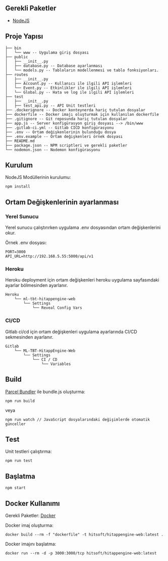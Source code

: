 ## Gerekli Paketler

* [NodeJS](https://nodejs.org/en/)

## Proje Yapısı

```
├── bin
│   └── www -- Uygulama giriş dosyası
├── public
│   ├── __init__.py
│   ├── database.py -- Database ayarlanması
│   └── models.py -- Tabloların modellenmesi ve tablo fonksiyonları.
├── routes
│   ├── __init__.py
│   ├── Account.py -- Kullanıcı ile ilgili API işlemleri
│   └── Event.py -- Etkinlikler ile ilgili API işlemleri
│   └── Global.py -- Hata ve log ile ilgili API işlemleri
├── test
│   ├── __init__.py
│   ├── test_api.py -- API Unit testleri
├── .dockerignore -- Docker konteynerda hariç tutulan dosyalar
├── dockerfile -- Docker imajı oluşturmak için kullanılan dockerfile
├── .gitignore -- Git reposunda hariç tutulan dosyalar
├── app.js -- Server konfigürasyon giriş dosyası --> /bin/www
├── .gıtlab-ci.yml -- Gitlab CICD konfigürasyonu
├── .env -- Ortam değişkenlerinin bulunduğu dosya
├── .env.example -- Ortam değişkenleri örnek dosyası
├── README.md
├── package.json -- NPM scriptleri ve gerekli paketler
└── nodemon.json -- Nodemon konfigürasyonu
```

## Kurulum

NodeJS Modüllerinin kurulumu:
```
npm install
```
## Ortam Değişkenlerinin ayarlanması

### Yerel Sunucu

Yerel sunucu çalıştırırken uygulama .env dosyasından ortam değişkenlerini okur.

Örnek .env dosyası:
```
PORT=3000
API_URL=http://192.168.5.55:5000/api/v1
```

### Heroku

Heroku deployment için ortam değişkenleri heroku uygulama sayfasındaki ayarlar bölmesinden ayarlanır.

```
Heroku
    └── ml-tbt-hitappengine-web
        └── Settings
            └── Reveal Config Vars
```

### CI/CD

Gitlab ci/cd için ortam değişkenleri uygulama ayarlarında CI/CD sekmesinden ayarlanır.

```
Gitlab
    └── ML-TBT-HitappEngine-Web
        └── Settings
            └── CI / CD
                └── Variables
```

## Build


[Parcel Bundler](https://parceljs.org/) ile bundle.js oluşturma:
```
npm run build
```
veya
```
npm run watch // JavaScript dosyalarındaki değişimlerde otomatik günceller
```

## Test

Unit testleri çalıştırma:
```
npm run test
```


## Başlatma

```
npm start
```

## Docker Kullanımı

Gerekli Paketler: [Docker](https://www.docker.com/)

Docker imaj oluşturma:
```
docker build --rm -f "dockerfile" -t hitsoft/hitappengine-web:latest .
```

Docker imajını başlatma:
```
docker run --rm -d -p 3000:3000/tcp hitsoft/hitappengine-web:latest
```
